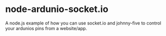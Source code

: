node-ardunio-socket.io
======================
A node.js example of how you can use socket.io and johnny-five to control your ardunios pins from a website/app.
